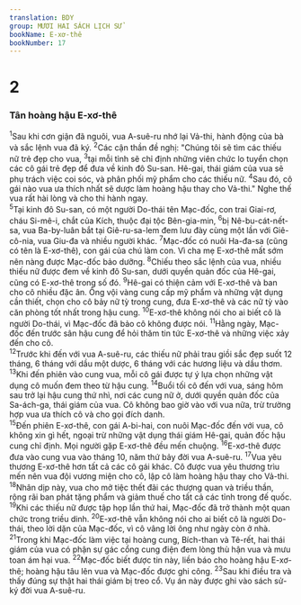 ```yaml
---
translation: BDY
group: MƯƠI HAI SÁCH LỊCH SỬ
bookName: E-xơ-thê 
bookNumber: 17
---
```


<div class="title"><h1>2</h1><h3>Tân hoàng hậu E-xơ-thê</h3></div>
<span class="verse et_2_1"><sup>1</sup>Sau khi cơn giận đã nguôi, vua A-suê-ru nhớ lại Vả-thi, hành động của bà và sắc lệnh vua đã ký. </span>
<span class="verse et_2_2"><sup>2</sup>Các cận thần đề nghị: &#34;Chúng tôi sẽ tìm các thiếu nữ trẻ đẹp cho vua, </span>
<span class="verse et_2_3"><sup>3</sup>tại mỗi tỉnh sẽ chỉ định những viên chức lo tuyển chọn các cô gái trẻ đẹp để đưa về kinh đô Su-san. Hê-gai, thái giám của vua sẽ phụ trách việc coi sóc, và phân phối mỹ phẩm cho các thiếu nữ. </span>
<span class="verse et_2_4"><sup>4</sup>Sau đó, cô gái nào vua ưa thích nhất sẽ dược làm hoàng hậu thay cho Vả-thi.&#34; Nghe thế vua rất hài lòng và cho thi hành ngay.<br/></span>
<span class="verse et_2_5"><sup>5</sup>Tại kinh đô Su-san, có một người Do-thái tên Mạc-đốc, con trai Giai-rơ, cháu Si-mê-i, chắt của Kích, thuộc đại tộc Bên-gia-min, </span>
<span class="verse et_2_6"><sup>6</sup>bị Nê-bu-cát-nết-sa, vua Ba-by-luân bắt tại Giê-ru-sa-lem đem lưu đày cùng một lần với Giê-cô-nia, vua Giu-đa và nhiều người khác. </span>
<span class="verse et_2_7"><sup>7</sup>Mạc-đốc có nuôi Ha-đa-sa (cũng có tên là E-xơ-thê), con gái của chú làm con. Vì cha mẹ E-xơ-thê mất sớm nên nàng được Mạc-đốc bảo dưỡng. </span>
<span class="verse et_2_8"><sup>8</sup>Chiếu theo sắc lệnh của vua, nhiều thiếu nữ được đem về kinh đô Su-san, dưới quyền quản đốc của Hê-gai, cũng có E-xơ-thê trong số đó. </span>
<span class="verse et_2_9"><sup>9</sup>Hê-gai có thiện cảm với E-xơ-thê và ban cho cô nhiều đặc ân. Ông vội vàng cung cấp mỹ phẩm và những vật dụng cần thiết, chọn cho cô bảy nữ tỳ trong cung, đưa E-xơ-thê và các nữ tỳ vào căn phòng tốt nhất trong hậu cung. </span>
<span class="verse et_2_10"><sup>10</sup>E-xơ-thê không nói cho ai biết cô là người Do-thái, vì Mạc-đốc đã bảo cô không được nói. </span>
<span class="verse et_2_11"><sup>11</sup>Hằng ngày, Mạc-đốc đến trước sân hậu cung để hỏi thăm tin tức E-xơ-thê và những việc xảy đến cho cô.<br/></span>
<span class="verse et_2_12"><sup>12</sup>Trước khi đến với vua A-suê-ru, các thiếu nữ phải trau giồi sắc đẹp suốt 12 tháng, 6 tháng với dầu một dược, 6 tháng với các hương liệu và dầu thơm. </span>
<span class="verse et_2_13"><sup>13</sup>Khi đến phiên vào cung vua, mỗi cô gái được tự ý lựa chọn những vật dụng cô muốn đem theo từ hậu cung. </span>
<span class="verse et_2_14"><sup>14</sup>Buổi tối cô đến với vua, sáng hôm sau trở lại hậu cung thứ nhì, nơi các cung nữ ở, dưới quyền quản đốc của Sa-ách-ga, thái giám của vua. Cô không bao giờ vào với vua nữa, trừ trường hợp vua ưa thích cô và cho gọi đích danh.<br/></span>
<span class="verse et_2_15"><sup>15</sup>Đến phiên E-xơ-thê, con gái A-bi-hai, con nuôi Mạc-đốc đến với vua, cô không xin gì hết, ngoại trừ những vật dụng thái giám Hê-gai, quản đốc hậu cung chỉ định. Mọi người gặp E-xơ-thê đều mến chuộng. </span>
<span class="verse et_2_16"><sup>16</sup>E-xơ-thê được đưa vào cung vua vào tháng 10, năm thứ bảy đời vua A-suê-ru. </span>
<span class="verse et_2_17"><sup>17</sup>Vua yêu thương E-xơ-thê hơn tất cả các cô gái khác. Cô được vua yêu thương trìu mến nên vua đội vương miện cho cô, lập cô làm hoàng hậu thay cho Vả-thi. </span>
<span class="verse et_2_18"><sup>18</sup>Nhân dịp này, vua cho mở tiệc thết đãi các thượng quan và triều thần, rộng rãi ban phát tặng phẩm và giảm thuế cho tất cả các tỉnh trong đế quốc.<br/></span>
<span class="verse et_2_19"><sup>19</sup>Khi các thiếu nữ được tập họp lần thứ hai, Mạc-đốc đã trở thành một quan chức trong triều dinh. </span>
<span class="verse et_2_20"><sup>20</sup>E-xơ-thê vẫn không nói cho ai biết cô là người Do-thái, theo lời dặn của Mạc-đốc, vì cô vâng lời ông như ngày còn ở nhà.<br/></span>
<span class="verse et_2_21"><sup>21</sup>Trong khi Mạc-đốc làm việc tại hoàng cung, Bích-than và Tê-rết, hai thái giám của vua có phận sự gác cổng cung điện đem lòng thù hận vua và mưu toan ám hại vua. </span>
<span class="verse et_2_22"><sup>22</sup>Mạc-đốc biết được tin này, liền báo cho hoàng hậu E-xơ-thê; hoàng hậu tâu lên vua và Mạc-đốc được ghi công. </span>
<span class="verse et_2_23"><sup>23</sup>Sau khi điều tra và thấy đúng sự thật hai thái giám bị treo cổ. Vụ án này được ghi vào sách sử-ký đời vua A-suê-ru.</span>
